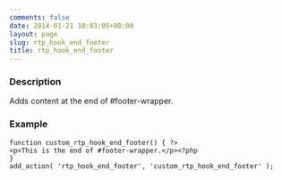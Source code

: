 ```yaml
---
comments: false
date: 2014-01-21 10:03:05+00:00
layout: page
slug: rtp_hook_end_footer
title: rtp_hook_end_footer
---
```


### Description


Adds content at the end of #footer-wrapper.


### Example



    
    function custom_rtp_hook_end_footer() { ?>
    <p>This is the end of #footer-wrapper.</p><?php
    }
    add_action( 'rtp_hook_end_footer', 'custom_rtp_hook_end_footer' );
